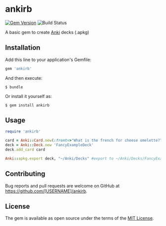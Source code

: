 # ankirb

[![Gem Version](https://badge.fury.io/rb/ankirb.svg)](https://badge.fury.io/rb/ankirb)  ![Build Status](https://api.travis-ci.org/rkachowski/anki-rb.svg)
 
A basic gem to create [Anki](http://ankisrs.net/) decks (.apkg)

## Installation

Add this line to your application's Gemfile:

```ruby
gem 'ankirb'
```

And then execute:

    $ bundle

Or install it yourself as:

    $ gem install ankirb

## Usage

```ruby
require 'ankirb'

card = Anki::Card.new(:front=>"What is the french for cheese omelette?", :back=>"Omelette au fromage")
deck = Anki::Deck.new 'FancyExampleDeck'
deck.add_card card

Anki::apkg.export deck, "~/Anki/Decks" #export to ~/Anki/Decks/FancyExampleDeck.apkg
```

## Contributing

Bug reports and pull requests are welcome on GitHub at https://github.com/[USERNAME]/ankirb.


## License

The gem is available as open source under the terms of the [MIT License](http://opensource.org/licenses/MIT).

